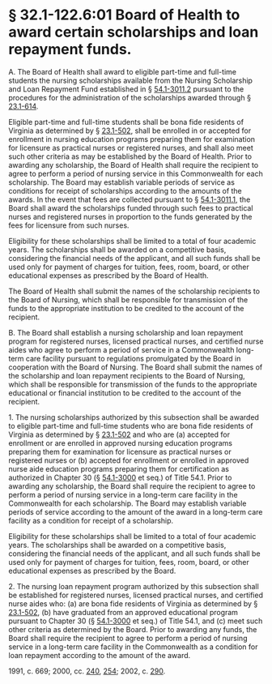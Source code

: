 # § 32.1-122.6:01 Board of Health to award certain scholarships and loan repayment funds.

<p>A. The Board of Health shall award to eligible part-time and full-time students the nursing scholarships available from the Nursing Scholarship and Loan Repayment Fund established in § <a href='http://law.lis.virginia.gov/vacode/54.1-3011.2/'>54.1-3011.2</a> pursuant to the procedures for the administration of the scholarships awarded through § <a href='http://law.lis.virginia.gov/vacode/23.1-614/'>23.1-614</a>.</p><p>Eligible part-time and full-time students shall be bona fide residents of Virginia as determined by § <a href='http://law.lis.virginia.gov/vacode/23.1-502/'>23.1-502</a>, shall be enrolled in or accepted for enrollment in nursing education programs preparing them for examination for licensure as practical nurses or registered nurses, and shall also meet such other criteria as may be established by the Board of Health. Prior to awarding any scholarship, the Board of Health shall require the recipient to agree to perform a period of nursing service in this Commonwealth for each scholarship. The Board may establish variable periods of service as conditions for receipt of scholarships according to the amounts of the awards. In the event that fees are collected pursuant to § <a href='http://law.lis.virginia.gov/vacode/54.1-3011.1/'>54.1-3011.1</a>, the Board shall award the scholarships funded through such fees to practical nurses and registered nurses in proportion to the funds generated by the fees for licensure from such nurses.</p><p>Eligibility for these scholarships shall be limited to a total of four academic years. The scholarships shall be awarded on a competitive basis, considering the financial needs of the applicant, and all such funds shall be used only for payment of charges for tuition, fees, room, board, or other educational expenses as prescribed by the Board of Health.</p><p>The Board of Health shall submit the names of the scholarship recipients to the Board of Nursing, which shall be responsible for transmission of the funds to the appropriate institution to be credited to the account of the recipient.</p><p>B. The Board shall establish a nursing scholarship and loan repayment program for registered nurses, licensed practical nurses, and certified nurse aides who agree to perform a period of service in a Commonwealth long-term care facility pursuant to regulations promulgated by the Board in cooperation with the Board of Nursing. The Board shall submit the names of the scholarship and loan repayment recipients to the Board of Nursing, which shall be responsible for transmission of the funds to the appropriate educational or financial institution to be credited to the account of the recipient.</p><p>1. The nursing scholarships authorized by this subsection shall be awarded to eligible part-time and full-time students who are bona fide residents of Virginia as determined by § <a href='http://law.lis.virginia.gov/vacode/23.1-502/'>23.1-502</a> and who are (a) accepted for enrollment or are enrolled in approved nursing education programs preparing them for examination for licensure as practical nurses or registered nurses or (b) accepted for enrollment or enrolled in approved nurse aide education programs preparing them for certification as authorized in Chapter 30 (§ <a href='http://law.lis.virginia.gov/vacode/54.1-3000/'>54.1-3000</a> et seq.) of Title 54.1. Prior to awarding any scholarship, the Board shall require the recipient to agree to perform a period of nursing service in a long-term care facility in the Commonwealth for each scholarship. The Board may establish variable periods of service according to the amount of the award in a long-term care facility as a condition for receipt of a scholarship.</p><p>Eligibility for these scholarships shall be limited to a total of four academic years. The scholarships shall be awarded on a competitive basis, considering the financial needs of the applicant, and all such funds shall be used only for payment of charges for tuition, fees, room, board, or other educational expenses as prescribed by the Board.</p><p>2. The nursing loan repayment program authorized by this subsection shall be established for registered nurses, licensed practical nurses, and certified nurse aides who: (a) are bona fide residents of Virginia as determined by § <a href='http://law.lis.virginia.gov/vacode/23.1-502/'>23.1-502</a>, (b) have graduated from an approved educational program pursuant to Chapter 30 (§ <a href='http://law.lis.virginia.gov/vacode/54.1-3000/'>54.1-3000</a> et seq.) of Title 54.1, and (c) meet such other criteria as determined by the Board. Prior to awarding any funds, the Board shall require the recipient to agree to perform a period of nursing service in a long-term care facility in the Commonwealth as a condition for loan repayment according to the amount of the award.</p><p>1991, c. 669; 2000, cc. <a href='http://lis.virginia.gov/cgi-bin/legp604.exe?001+ful+CHAP0240'>240</a>, <a href='http://lis.virginia.gov/cgi-bin/legp604.exe?001+ful+CHAP0254'>254</a>; 2002, c. <a href='http://lis.virginia.gov/cgi-bin/legp604.exe?021+ful+CHAP0290'>290</a>.</p>